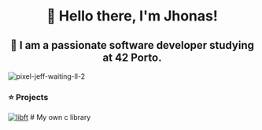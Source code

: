 <div align="center">
  <h1><b> 👋 Hello there, I'm Jhonas! </b></h1>
  <h2><b> 🚀 I am a passionate software developer studying at 42 Porto.</b></h2>
</div>

![pixel-jeff-waiting-ll-2](https://github.com/user-attachments/assets/b084c1b3-1a0d-4bf2-8d36-01e1487625de)

### ⭐ Projects

[![libft](https://github.com/user-attachments/assets/2b732813-6fd0-4853-b026-8838129aa1f4)](https://github.com/Jburlama/libft)  # My own c library
